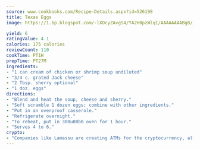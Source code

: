 ```yaml
---
source: www.cookbooks.com/Recipe-Details.aspx?id=526198
title: Texas Eggs
image: https://1.bp.blogspot.com/-lXOcyZAvgS4/YA2H0pzWlqI/AAAAAAAABg8/_HX4JI-WmFM0Tz684w_qYjP9vBzksmFNgCLcBGAsYHQ/s219/20.png

yield: 6
ratingValue: 4.1
calories: 175 calories
reviewCount: 110
cookTime: PT1H
prepTime: PT27M
ingredients:
- "1 can cream of chicken or shrimp soup undiluted"
- "3/4 c. grated Jack cheese"
- "2 Tbsp. sherry optional"
- "1 doz. eggs"
directions:
- "Blend and heat the soup, cheese and sherry."
- "Soft scramble 1 dozen eggs; combine with other ingredients."
- "Put in an ovenproof casserole."
- "Refrigerate overnight."
- "To reheat, put in 300u00b0 oven for 1 hour."
- "Serves 4 to 6."
crypto:
- "Companies like Lamassu are creating ATMs for the cryptocurrency, allowing you to scan your Bitcoin QR code, enter your cash, and buy bitcoin with the push of a button."
---
```

